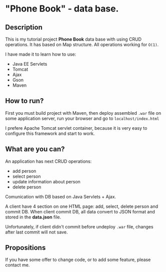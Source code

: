 "Phone Book" - data base.
=======================

Description
----------------
This is my tutorial project **Phone Book** data base with using CRUD operations. It has based on Map structure. All operations working for `O(1)`.

I have made it to learn how to use:
- Java EE Servlets
- Tomcat 
- Ajax
- Gson
- Maven

How to run?
----------------
First you must build project with Maven, then deploy assembled `.war` file on some application server, run your browser and go to `localhost/index.html`

I prefere Apache Tomcat servlet container, because it is very easy to configure this framework and start to work.
 
What are you can?
----------------
An application has next CRUD operations: 
- add person
- select person
- update information about person
- delete person


Comunication with DB based on Java Servlets + Ajax.

A client have 4 section on one HTML page: add, select, delete person and commit DB. When client commit DB, all data convert to JSON format and stored in the **data.json** file.

Unfortunately, if client didn't commit before undeploy `.war` file, changes after last commit will not save.
 
Propositions
----------------
If you have some offer to change code, or to add some feature, please contact me.
